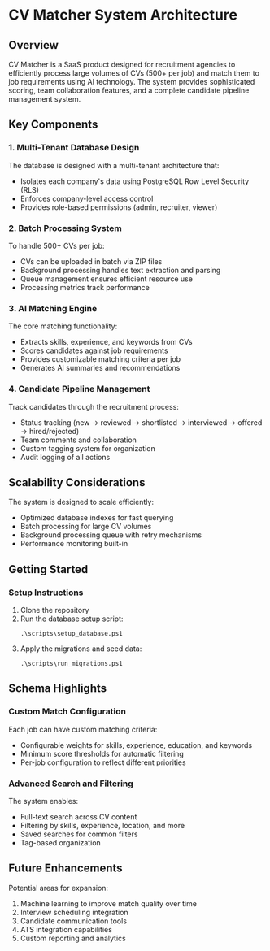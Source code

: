# CV Matcher System Architecture

## Overview

CV Matcher is a SaaS product designed for recruitment agencies to efficiently process large volumes of CVs (500+ per job) and match them to job requirements using AI technology. The system provides sophisticated scoring, team collaboration features, and a complete candidate pipeline management system.

## Key Components

### 1. Multi-Tenant Database Design

The database is designed with a multi-tenant architecture that:
- Isolates each company's data using PostgreSQL Row Level Security (RLS)
- Enforces company-level access control
- Provides role-based permissions (admin, recruiter, viewer)

### 2. Batch Processing System

To handle 500+ CVs per job:
- CVs can be uploaded in batch via ZIP files
- Background processing handles text extraction and parsing
- Queue management ensures efficient resource use
- Processing metrics track performance

### 3. AI Matching Engine

The core matching functionality:
- Extracts skills, experience, and keywords from CVs
- Scores candidates against job requirements
- Provides customizable matching criteria per job
- Generates AI summaries and recommendations

### 4. Candidate Pipeline Management

Track candidates through the recruitment process:
- Status tracking (new → reviewed → shortlisted → interviewed → offered → hired/rejected)
- Team comments and collaboration
- Custom tagging system for organization
- Audit logging of all actions

## Scalability Considerations

The system is designed to scale efficiently:
- Optimized database indexes for fast querying
- Batch processing for large CV volumes
- Background processing queue with retry mechanisms
- Performance monitoring built-in

## Getting Started

### Setup Instructions

1. Clone the repository
2. Run the database setup script:
   ```
   .\scripts\setup_database.ps1
   ```
3. Apply the migrations and seed data:
   ```
   .\scripts\run_migrations.ps1
   ```

## Schema Highlights

### Custom Match Configuration

Each job can have custom matching criteria:
- Configurable weights for skills, experience, education, and keywords
- Minimum score thresholds for automatic filtering
- Per-job configuration to reflect different priorities

### Advanced Search and Filtering

The system enables:
- Full-text search across CV content
- Filtering by skills, experience, location, and more
- Saved searches for common filters
- Tag-based organization

## Future Enhancements

Potential areas for expansion:
1. Machine learning to improve match quality over time
2. Interview scheduling integration
3. Candidate communication tools
4. ATS integration capabilities
5. Custom reporting and analytics
